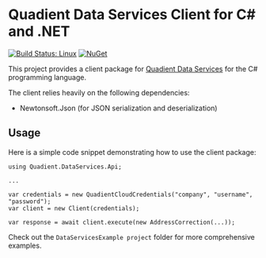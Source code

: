 # Quadient Data Services Client for C# and .NET

[![Build Status: Linux](https://travis-ci.org/quadient/data-services-client-dotnet.svg?branch=master)](https://travis-ci.org/quadient/data-services-client-dotnet)
[![NuGet](https://img.shields.io/nuget/v/Quadient.DataServices.Api.svg)](https://www.nuget.org/packages/Quadient.DataServices.Api)


This project provides a client package for [Quadient Data Services](https://www.quadient.com/products/quadient-data-services) for the C# programming language.

The client relies heavily on the following dependencies:

 * Newtonsoft.Json (for JSON serialization and deserialization)

## Usage

Here is a simple code snippet demonstrating how to use the client package:

```
using Quadient.DataServices.Api;

...

var credentials = new QuadientCloudCredentials("company", "username", "password");
var client = new Client(credentials);

var response = await client.execute(new AddressCorrection(...));
```

Check out the `DataServicesExample project` folder for more comprehensive examples.
